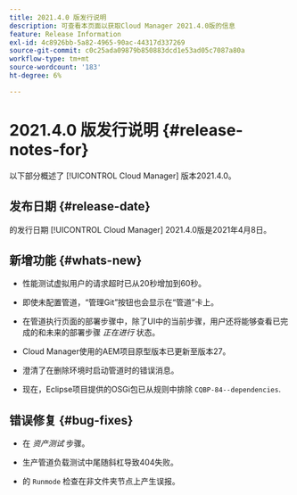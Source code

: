 ```yaml
---
title: 2021.4.0 版发行说明
description: 可查看本页面以获取Cloud Manager 2021.4.0版的信息
feature: Release Information
exl-id: 4c8926bb-5a82-4965-90ac-44317d337269
source-git-commit: c0c25ada09879b850883dcd1e53ad05c7087a80a
workflow-type: tm+mt
source-wordcount: '183'
ht-degree: 6%

---
```


# 2021.4.0 版发行说明 {#release-notes-for}

以下部分概述了 [!UICONTROL Cloud Manager] 版本2021.4.0。

## 发布日期 {#release-date}

的发行日期 [!UICONTROL Cloud Manager] 2021.4.0版是2021年4月8日。

## 新增功能 {#whats-new}

* 性能测试虚拟用户的请求超时已从20秒增加到60秒。

* 即使未配置管道，“管理Git”按钮也会显示在“管道”卡上。

* 在管道执行页面的部署步骤中，除了UI中的当前步骤，用户还将能够查看已完成的和未来的部署步骤 *正在进行* 状态。

* Cloud Manager使用的AEM项目原型版本已更新至版本27。

* 澄清了在删除环境时启动管道时的错误消息。

* 现在，Eclipse项目提供的OSGi包已从规则中排除 `CQBP-84--dependencies`.

## 错误修复 {#bug-fixes}

* 在 *资产测试* 步骤。

* 生产管道负载测试中尾随斜杠导致404失败。

* 的 `Runmode` 检查在非文件夹节点上产生误报。
